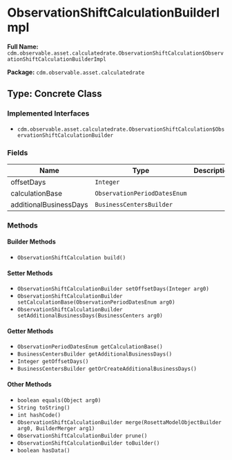 # ObservationShiftCalculationBuilderImpl

**Full Name:** `cdm.observable.asset.calculatedrate.ObservationShiftCalculation$ObservationShiftCalculationBuilderImpl`

**Package:** `cdm.observable.asset.calculatedrate`

## Type: Concrete Class

### Implemented Interfaces

- `cdm.observable.asset.calculatedrate.ObservationShiftCalculation$ObservationShiftCalculationBuilder`

### Fields

| Name | Type | Description |
|------|------|-------------|
| offsetDays | `Integer` |  |
| calculationBase | `ObservationPeriodDatesEnum` |  |
| additionalBusinessDays | `BusinessCentersBuilder` |  |

### Methods

#### Builder Methods

- `ObservationShiftCalculation build()`

#### Setter Methods

- `ObservationShiftCalculationBuilder setOffsetDays(Integer arg0)`
- `ObservationShiftCalculationBuilder setCalculationBase(ObservationPeriodDatesEnum arg0)`
- `ObservationShiftCalculationBuilder setAdditionalBusinessDays(BusinessCenters arg0)`

#### Getter Methods

- `ObservationPeriodDatesEnum getCalculationBase()`
- `BusinessCentersBuilder getAdditionalBusinessDays()`
- `Integer getOffsetDays()`
- `BusinessCentersBuilder getOrCreateAdditionalBusinessDays()`

#### Other Methods

- `boolean equals(Object arg0)`
- `String toString()`
- `int hashCode()`
- `ObservationShiftCalculationBuilder merge(RosettaModelObjectBuilder arg0, BuilderMerger arg1)`
- `ObservationShiftCalculationBuilder prune()`
- `ObservationShiftCalculationBuilder toBuilder()`
- `boolean hasData()`

